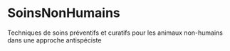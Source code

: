 # SoinsNonHumains
Techniques de soins préventifs et curatifs pour les animaux non-humains dans une approche antispéciste
